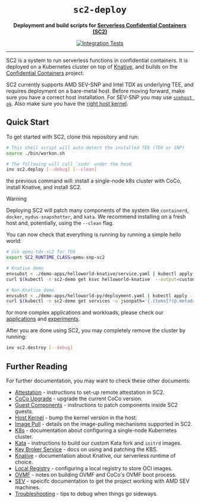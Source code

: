<div align="center">
  <h1><code>sc2-deploy</code></h1>

  <p>
    <strong>Deployment and build scripts for
    <a href="https://github.com/sc2-sys/">Serverless Confidential Containers (SC2)</a></strong>
  </p>

  <p>
    <a href="https://github.com/coco-serverless/coco-serverless/actions/workflows/tests.yml"><img src="https://github.com/coco-serverless/coco-serverless/actions/workflows/tests.yml/badge.svg" alt="Integration Tests" /></a>
  </p>
  <hr>
</div>

SC2 is a system to run serverless functions in confidential containers. It
is deployed on a Kubernetes cluster on top of [Knative](
https://knative.dev/docs/), and builds on the [Confidential Containers](
https://github.com/confidential-containers) project.

SC2 currently supports AMD SEV-SNP and Intel TDX as underlying TEE, and requires
deployment on a bare-metal host. Before moving forward, make sure you have a
correct host installation. For SEV-SNP you may use [`snphost ok`](
https://github.com/virtee/snphost.git). Also make sure you have the [right
host kernel](./docs/host_kernel.md).

## Quick Start

To get started with SC2, clone this repository and run:

```bash
# This shell script will auto-detect the installed TEE (TDX or SNP)
source ./bin/workon.sh

# The following will call `sudo` under the hood
inv sc2.deploy [--debug] [--clean]
```

the previous command will: install a single-node k8s cluster with CoCo, install
Knative, and install SC2.

> [!WARNING]
> Deploying SC2 will patch many components of the system like `containerd`,
> `docker`, `nydus-snapshotter`, and `kata`. We recommend installing on a
> fresh host and, potentially, using the `--clean` flag.

You can now check that everything is running by running a simple hello world:

```bash
# Use qemu-tdx-sc2 for TDX
export SC2_RUNTIME_CLASS=qemu-snp-sc2

# Knative demo
envsubst < ./demo-apps/helloworld-knative/service.yaml | kubectl apply -f -
curl $(kubectl -n sc2-demo get ksvc helloworld-knative  --output=custom-columns=URL:.status.url --no-headers)

# Non-Knative demo
envsubst < ./demo-apps/helloworld-py/deployment.yaml | kubectl apply -f -
curl $(kubectl -n sc2-demo get services -o jsonpath='{.items[?(@.metadata.name=="coco-helloworld-py-node-port")].spec.clusterIP}'):8080
```

for more complex applications and workloads, please check our [applications](
https://github.com/sc2-sys/applications) and [experiments](
https://github.com/sc2-sys/experiments).

After you are done using SC2, you may completely remove the cluster by
running:

```bash
inv sc2.destroy [--debug]
```

## Further Reading

For further documentation, you may want to check these other documents:
* [Attestation](./docs/attestation.md) - instructions to set-up remote attestation in SC2.
* [CoCo Upgrade](./docs/upgrade_coco.md) - upgrade the current CoCo version.
* [Guest Components](./docs/guest_components.md) - instructions to patch components inside SC2 guests.
* [Host Kernel](./docs/host_kernel.md) - bump the kernel version in the host.
* [Image Pull](./docs/image_pull.md) - details on the image-pulling mechanisms supported in SC2.
* [K8s](./docs/k8s.md) - documentation about configuring a single-node Kubernetes cluster.
* [Kata](./docs/kata.md) - instructions to build our custom Kata fork and `initrd` images.
* [Key Broker Service](./docs/kbs.md) - docs on using and patching the KBS.
* [Knative](./docs/knative.md) - documentation about Knative, our serverless runtime of choice.
* [Local Registry](./docs/registry.md) - configuring a local registry to store OCI images.
* [OVMF](./docs/ovmf.md) - notes on building OVMF and CoCo's OVMF boot process.
* [SEV](./docs/sev.md) - speicifc documentation to get the project working with AMD SEV machines.
* [Troubleshooting](./docs/troubleshooting.md) - tips to debug when things go sideways.
